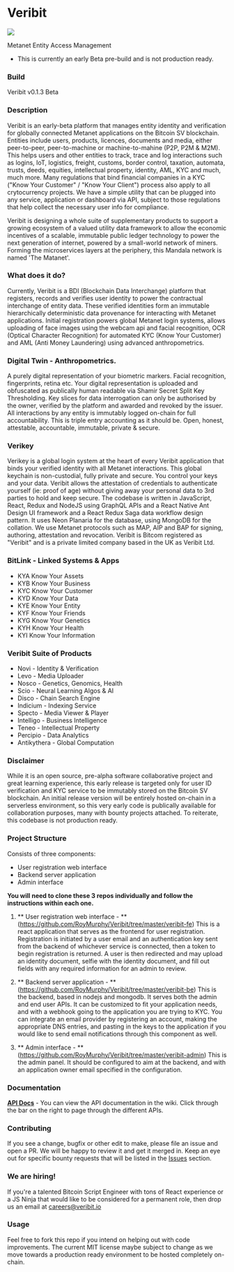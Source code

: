 # Veribit
[![][license img]][license]

Metanet Entity Access Management

* This is currently an early Beta pre-build and is not production ready.

### Build
Veribit v0.1.3 Beta

### Description
Veribit is an early-beta platform that manages entity identity and verification for globally connected Metanet applications on the Bitcoin SV blockchain. Entities include users, products, licences, documents and media, either peer-to-peer, peer-to-machine or machine-to-mahine (P2P, P2M & M2M). This helps users and other entities to track, trace and log interactions such as logins, IoT, logistics, freight, customs, border control, taxation, automata, trusts, deeds, equities, intellectual property, identity, AML, KYC and much, much more. Many regulations that bind financial companies in a KYC ("Know Your Customer" / "Know Your Client") process also apply to all crytocurrency projects. We have a simple utility that can be plugged into any service, application or dashboard via API, subject to those regulations that help collect the necessary user info for compliance.

Veribit is designing a whole suite of supplementary products to support a growing ecosystem of a valued utility data framework to allow the economic incentives of a scalable, immutable public ledger technology to power the next generation of internet, powered by a small-world network of miners. Forming the microservices layers at the periphery, this Mandala network is named 'The Matanet'.

### What does it do?
Currently, Veribit is a BDI (Blockchain Data Interchange) platform that registers, records and verifies user identity to power the contractual interchange of entity data. These verified identities form an immutable hierarchically deterministic data provenance for interacting with Metanet applications. Initial registration powers global Metanet login systems, allows uploading of face images using the webcam api and facial recognition, OCR (Optical Character Recognition) for automated KYC (Know Your Customer) and AML (Anti Money Laundering) using advanced anthropometrics.

### Digital Twin - Anthropometrics. 
A purely digital representation of your biometric markers. Facial recognition, fingerprints, retina etc. Your digital representation is uploaded and obfuscated as publically human readable via Shamir Secret Split Key Thresholding. Key slices for data interrogation can only be authorised by the owner, verified by the platform and awarded and revoked by the issuer. All interactions by any entity is immutably logged on-chain for full accountability. This is triple entry accounting as it should be. Open, honest, attestable, accountable, immutable, private & secure.

### Verikey
Verikey is a global login system at the heart of every Veribit application that binds your verified identity with all Metanet interactions. This global keychain is non-custodial, fully private and secure. You control your keys and your data. Veribit allows the attestation of credentials to authenticate yourself (ie: proof of age) without giving away your personal data to 3rd parties to hold and keep secure. The codebase is written in JavaScript, React, Redux and NodeJS using GraphQL APIs and a React Native Ant Design UI framework and a React Redux Saga data workflow design pattern. It uses Neon Planaria for the database, using MongoDB for the collation. We use Metanet protocols such as MAP, AIP and BAP for signing, authoring, attestation and revocation. Veribit is Bitcom registered as "Veribit" and is a private limited company based in the UK as Veribit Ltd.

### BitLink - Linked Systems & Apps
* KYA Know Your Assets
* KYB Know Your Business
* KYC Know Your Customer
* KYD Know Your Data
* KYE Know Your Entity
* KYF Know Your Friends
* KYG Know Your Genetics
* KYH Know Your Health
* KYI Know Your Information

### Veribit Suite of Products
* Novi - Identity & Verification
* Levo - Media Uploader
* Nosco - Genetics, Genomics, Health
* Scio - Neural Learning Algos & AI
* Disco - Chain Search Engine
* Indicium - Indexing Service
* Specto - Media Viewer & Player
* Intelligo - Business Intelligence
* Teneo - Intellectual Property
* Percipio - Data Analytics
* Antikythera - Global Computation

### Disclaimer
While it is an open source, pre-alpha software collaborative project and great learning experience, this early release is targeted only for user ID verification and KYC service to be immutably stored on the Bitcoin SV blockchain. An initial release version will be entirely hosted on-chain in a serverless environment, so this very early code is publically available for collaboration purposes, many with bounty projects attached. To reiterate, this codebase is not production ready. 

### Project Structure
Consists of three components:
* User registration web interface
* Backend server application
* Admin interface


**You will need to clone these 3 repos individually and follow the instructions within each one.**

1. ** User registration web interface - **
(https://github.com/RoyMurphy/Veribit/tree/master/veribit-fe)   This is a react application that serves as the frontend for user registration. Registration is initiated by a user email and an authentication key sent from the backend of whichever service is connected, then a token to begin registration is returned. A user is then redirected and may upload an identity document, selfie with the identity document, and fill out fields with any required information for an admin to review.

2. ** Backend server application - **
(https://github.com/RoyMurphy/Veribit/tree/master/veribit-be)   This is the backend, based in nodejs and mongodb. It serves both the admin and end user APIs. It can be customized to fit your application needs, and with a webhook going to the application you are trying to KYC. You can integrate an email provider by registering an account, making the appropriate DNS entries, and pasting in the keys to the application if you would like to send email notifications through this component as well.

3. ** Admin interface - **
(https://github.com/RoyMurphy/Veribit/tree/master/veribit-admin)  This is the admin panel. It should be configured to aim at the backend, and with an application owner email specified in the configuration.

### Documentation
[**API Docs**](https://github.com/RoyMurphy/Veribit/wiki) - You can view the API documentation in the wiki. Click through the bar on the right to page through the different APIs.

### Contributing
If you see a change, bugfix or other edit to make, please file an issue and open a PR. We will be happy to review it and get it merged in. Keep an eye out for specific bounty requests that will be listed in the [Issues](https://github.com/RoyMurphy/Veribit/issues) section. 

### We are hiring!
If you're a talented Bitcoin Script Engineer with tons of React experience or a JS Ninja that would like to be considered for a permanent role, then drop us an email at careers@veribit.io

### Usage
Feel free to fork this repo if you intend on helping out with code improvements. The current MIT license maybe subject to change as we move towards a production ready environment to be hosted completely on-chain.

[license]:LICENSE.txt
[license img]:https://img.shields.io/badge/License-BSV-blue.svg
